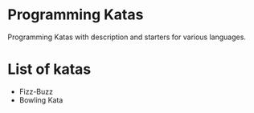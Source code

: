 # Programming Katas

Programming Katas with description and starters for various languages.

# List of katas

- Fizz-Buzz
- Bowling Kata